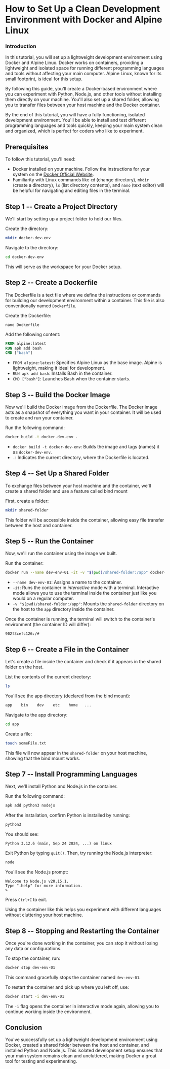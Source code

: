 # How to Set Up a Clean Development Environment with Docker and Alpine Linux

### Introduction
In this tutorial, you will set up a lightweight development environment using Docker and Alpine Linux. Docker works on containers, providing a lightweight and isolated space for running different programming languages and tools without affecting your main computer. Alpine Linux, known for its small footprint, is ideal for this setup.

By following this guide, you'll create a Docker-based environment where you can experiment with Python, Node.js, and other tools without installing them directly on your machine. You'll also set up a shared folder, allowing you to transfer files between your host machine and the Docker container.

By the end of this tutorial, you will have a fully functioning, isolated development environment. You'll be able to install and test different programming languages and tools quickly, keeping your main system clean and organized, which is perfect for coders who like to experiment.

## Prerequisites
To follow this tutorial, you'll need: 
- Docker installed on your machine. Follow the instructions for your system on the [Docker Official Website](https://docs.docker.com/engine/install/).
- Familiarity with Linux commands like `cd` (change directory), `mkdir` (create a directory), `ls` (list directory contents), and `nano` (text editor) will be helpful for navigating and editing files in the terminal.

## Step 1 -- Create a Project Directory
We'll start by setting up a project folder to hold our files.

Create the directory:
```sh
mkdir docker-dev-env
```

Navigate to the directory:
```sh
cd docker-dev-env
```

This will serve as the workspace for your Docker setup.

## Step 2 -- Create a Dockerfile
The Dockerfile is a text file where we define the instructions or commands for building our development environment within a container. This file is also conventionally named `Dockerfile`.

Create the Dockerfile:
```
nano Dockerfile
```

Add the following content:
```dockerfile
FROM alpine:latest
RUN apk add bash
CMD ["bash"]
```

- `FROM alpine:latest`: Specifies Alpine Linux as the base image. Alpine is lightweight, making it ideal for development.
- `RUN apk add bash`: Installs Bash in the container.
- `CMD ["bash"]`: Launches Bash when the container starts.

## Step 3 -- Build the Docker Image
Now we'll build the Docker image from the Dockerfile. The Docker image acts as a snapshot of everything you want in your container. It will be used to create and run your container.

Run the following command:
```sh
docker build -t docker-dev-env .
```

- `docker build -t docker-dev-env`: Builds the image and tags (names) it as `docker-dev-env`. 
- `.`: Indicates the current directory, where the Dockerfile is located.

## Step 4 -- Set Up a Shared Folder
To exchange files between your host machine and the container, we'll create a shared folder and use a feature called bind mount

First, create a folder:
```sh
mkdir shared-folder
```

This folder will be accessible inside the container, allowing easy file transfer between the host and container.

## Step 5 -- Run the Container
Now, we'll run the container using the image we built.

Run the container:
```sh
docker run --name dev-env-01 -it -v "$(pwd)/shared-folder:/app" docker-dev-env
```

- `--name dev-env-01`: Assigns a name to the container.
- `-it`: Runs the container in _interactive_ mode with a terminal. Interactive mode allows you to use the terminal inside the container just like you would on a regular computer.
- `-v "$(pwd)/shared-folder:/app"`: Mounts the `shared-folder` directory on the host to the `app` directory inside the container.

Once the container is running, the terminal will switch to the container's environment (the container ID will differ):
```
902f3cefc126:/#
```

## Step 6 -- Create a File in the Container
Let's create a file inside the container and check if it appears in the shared folder on the host.

List the contents of the current directory:
```sh
ls
```

You'll see the app directory (declared from the bind mount):
```sh
app    bin    dev    etc    home   ...
```

Navigate to the app directory:
```sh
cd app
```

Create a file:
```sh
touch someFile.txt
```

This file will now appear in the `shared-folder` on your host machine, showing that the bind mount works.

## Step 7 -- Install Programming Languages
Next, we'll install Python and Node.js in the container.

Run the following command:
```sh
apk add python3 nodejs
```

After the installation, confirm Python is installed by running:
```sh
python3
```

You should see:
```
Python 3.12.6 (main, Sep 24 2024, ...) on linux
```

Exit Python by typing `quit()`. Then, try running the Node.js interpreter:
```sh
node
```

You'll see the Node.js prompt:
```
Welcome to Node.js v20.15.1.
Type ".help" for more information.
>
```

Press `Ctrl+C` to exit. 

Using the container like this helps you experiment with different languages without cluttering your host machine.

## Step 8 -- Stopping and Restarting the Container
Once you're done working in the container, you can stop it without losing any data or configurations.

To stop the container, run:
```sh
docker stop dev-env-01
```

This command gracefully stops the container named `dev-env-01`.

To restart the container and pick up where you left off, use:
```sh
docker start -i dev-env-01
```

The `-i` flag opens the container in interactive mode again, allowing you to continue working inside the environment.

## Conclusion
You've successfully set up a lightweight development environment using Docker, created a shared folder between the host and container, and installed Python and Node.js. This isolated development setup ensures that your main system remains clean and uncluttered, making Docker a great tool for testing and experimenting.